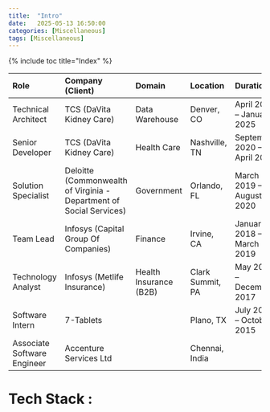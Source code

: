 ```yaml
---
title:  "Intro"
date:   2025-05-13 16:50:00
categories: [Miscellaneous] 
tags: [Miscellaneous]
---
```

{% include toc title="Index" %}


| Role                           | Company (Client)                                                    | Domain                 | Location           | Duration                         |
|:-------------------------------|:--------------------------------------------------------------------|:-----------------------|:-------------------|:---------------------------------|
| Technical Architect            | TCS (DaVita Kidney Care)                                            | Data Warehouse         | Denver, CO         | April 2023 – January 2025        |
| Senior Developer               | TCS (DaVita Kidney Care)                                            | Health Care            | Nashville, TN      | September 2020 – April 2023      |
| Solution Specialist            | Deloitte (Commonwealth of Virginia - Department of Social Services) | Government             | Orlando, FL        | March 2019 – August 2020         |
| Team Lead                      | Infosys (Capital Group Of Companies)                                | Finance                | Irvine, CA         | January 2018 – March 2019        |
| Technology Analyst             | Infosys (Metlife Insurance)                                         | Health Insurance (B2B) | Clark Summit, PA   | May 2016 – December 2017         |
| Software Intern                | 7-Tablets                                                           |                        | Plano, TX          | July 2015 – October 2015         |
| Associate Software Engineer    | Accenture Services Ltd                                              |                        | Chennai, India     |                                  |

# Tech Stack :
